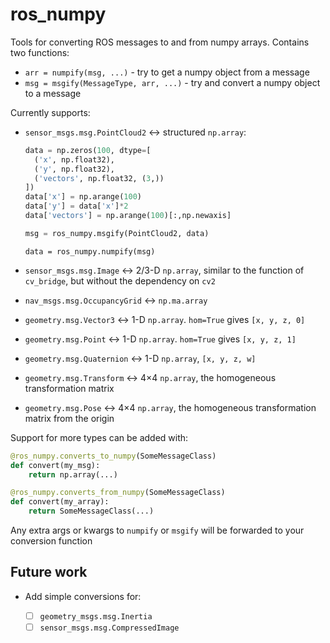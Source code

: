# ros_numpy

Tools for converting ROS messages to and from numpy arrays. Contains two functions:

- `arr = numpify(msg, ...)` - try to get a numpy object from a message
- `msg = msgify(MessageType, arr, ...)` - try and convert a numpy object to a message

Currently supports:

- `sensor_msgs.msg.PointCloud2` &harr; structured `np.array`:

  ```python
  data = np.zeros(100, dtype=[
    ('x', np.float32),
    ('y', np.float32),
    ('vectors', np.float32, (3,))
  ])
  data['x'] = np.arange(100)
  data['y'] = data['x']*2
  data['vectors'] = np.arange(100)[:,np.newaxis]

  msg = ros_numpy.msgify(PointCloud2, data)
  ```

  ```
  data = ros_numpy.numpify(msg)
  ```

- `sensor_msgs.msg.Image` &harr; 2/3-D `np.array`, similar to the function of `cv_bridge`, but without the dependency on `cv2`
- `nav_msgs.msg.OccupancyGrid` &harr; `np.ma.array`
- `geometry.msg.Vector3` &harr; 1-D `np.array`. `hom=True` gives `[x, y, z, 0]`
- `geometry.msg.Point` &harr; 1-D `np.array`. `hom=True` gives `[x, y, z, 1]`
- `geometry.msg.Quaternion` &harr; 1-D `np.array`, `[x, y, z, w]`
- `geometry.msg.Transform` &harr; 4&times;4 `np.array`, the homogeneous transformation matrix
- `geometry.msg.Pose` &harr; 4&times;4 `np.array`, the homogeneous transformation matrix from the origin

Support for more types can be added with:

```python
@ros_numpy.converts_to_numpy(SomeMessageClass)
def convert(my_msg):
    return np.array(...)

@ros_numpy.converts_from_numpy(SomeMessageClass)
def convert(my_array):
    return SomeMessageClass(...)
```

Any extra args or kwargs to `numpify` or `msgify` will be forwarded to your conversion function

## Future work

- Add simple conversions for:

  - [ ] `geometry_msgs.msg.Inertia`
  - [ ] `sensor_msgs.msg.CompressedImage`
